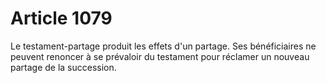 # Article 1079

Le testament-partage produit les effets d'un partage. Ses bénéficiaires ne peuvent renoncer à se prévaloir du testament pour réclamer un nouveau partage de la succession.
